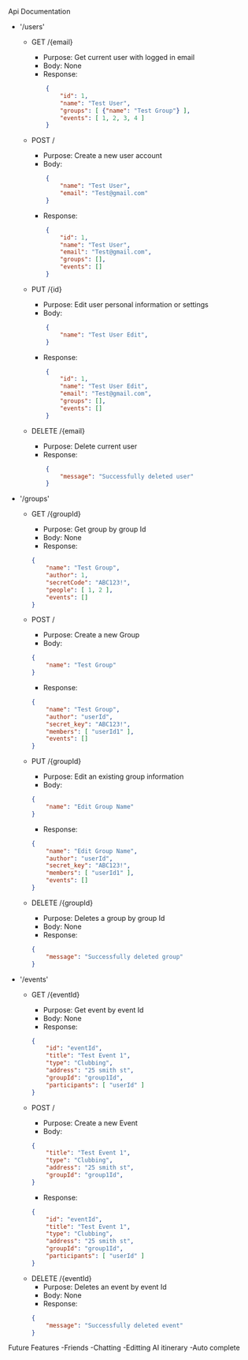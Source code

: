 Api Documentation

* '/users'
    * GET /{email}
        * Purpose: Get current user with logged in email
        * Body: None
        * Response: 
        ```json
            {
                "id": 1,
                "name": "Test User",
                "groups": [ {"name": "Test Group"} ],
                "events": [ 1, 2, 3, 4 ]
            }
        ```

    * POST /
        * Purpose: Create a new user account
        * Body:
        ```json
            {
                "name": "Test User",
                "email": "Test@gmail.com"
            }
        ```
        * Response:
        ```json
            {
                "id": 1,
                "name": "Test User",
                "email": "Test@gmail.com",
                "groups": [],
                "events": []
            }
        ```

    * PUT /{id}
        * Purpose: Edit user personal information or settings
        * Body: 
        ```json
            {
                "name": "Test User Edit",
            }
        ```
        * Response:
        ```json
            {
                "id": 1,
                "name": "Test User Edit",
                "email": "Test@gmail.com",
                "groups": [],
                "events": []
            }
        ```

    * DELETE /{email}
        * Purpose: Delete current user
        * Response: 
        ```json
            {
                "message": "Successfully deleted user"
            }
        ```        


* '/groups'
    * GET /{groupId}
        * Purpose: Get group by group Id
        * Body: None
        * Response: 
        ```json
        {
            "name": "Test Group",
            "author": 1,
            "secretCode": "ABC123!",
            "people": [ 1, 2 ],
            "events": []
        }
        ```

    * POST /
        * Purpose: Create a new Group
        * Body: 
        ```json
        {
            "name": "Test Group"
        }
        ```
        * Response: 
        ```json
        {
            "name": "Test Group",
            "author": "userId",
            "secret_key": "ABC123!",
            "members": [ "userId1" ],
            "events": []
        }
        ```
    * PUT /{groupId}
        * Purpose: Edit an existing group information
        * Body: 
        ```json
        {
            "name": "Edit Group Name"
        }
        ```
        * Response: 
        ```json
        {
            "name": "Edit Group Name",
            "author": "userId",
            "secret_key": "ABC123!",
            "members": [ "userId1" ],
            "events": []
        }
        ```
    * DELETE /{groupId}
        * Purpose: Deletes a group by group Id
        * Body: None
        * Response: 
        ```json
        { 
            "message": "Successfully deleted group"
        }
        ```

* '/events'
    * GET /{eventId}
        * Purpose: Get event by event Id
        * Body: None
        * Response: 
        ```json
        {
            "id": "eventId",
            "title": "Test Event 1",
            "type": "Clubbing",
            "address": "25 smith st",
            "groupId": "group1Id",
            "participants": [ "userId" ]
        }
        ```

    * POST /
        * Purpose: Create a new Event
        * Body: 
        ```json
        {
            "title": "Test Event 1",
            "type": "Clubbing",
            "address": "25 smith st",
            "groupId": "group1Id",
        }
        ```
        * Response:
        ```json
        {
            "id": "eventId",
            "title": "Test Event 1",
            "type": "Clubbing",
            "address": "25 smith st",
            "groupId": "group1Id",
            "participants": [ "userId" ]
        }
        ```

    <!-- PUT /{eventId} EXTRA
        Purpose: Edit an existing event information
        Body: {
            Name: 'Edit Event Name'
        }
        Response: {
            Id: eventId
            title: "Edit Event Name"
            type: "Clubbing"
            address: "25 smith st
            groupId: group1
            participants: [ ]
        } -->

    * DELETE /{eventId}
        * Purpose: Deletes an event by event Id
        * Body: None
        * Response:
        ```json
        { 
            "message": "Successfully deleted event"
        }
        ```

<!-- '/itinerary'
    POST /
        Purpose: Get an events intinerary
         -->


Future Features
-Friends
-Chatting
-Editting AI itinerary
-Auto complete 